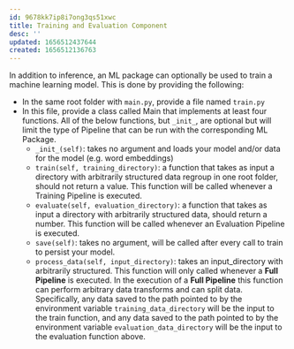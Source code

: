 ```yaml
---
id: 9678kk7ip8i7ong3qs51xwc
title: Training and Evaluation Component
desc: ''
updated: 1656512437644
created: 1656512136763
---
```


In addition to inference, an ML package can optionally be used to train a machine learning model. This is done by providing the following:

- In the same root folder with `main.py`, provide a file named `train.py`
- In this file, provide a class called Main that implements at least four functions. All of the below functions, but `_init_`, are optional but will limit the type of Pipeline that can be run with the corresponding ML Package.
  - `_init_(self)`: takes no argument and loads your model and/or data for the model (e.g. word embeddings)
  - `train(self, training_directory)`: a function that takes as input a directory with arbitrarily structured data regroup in one root folder, should not return a value. This function will be called whenever a Training Pipeline is executed.
  - `evaluate(self, evaluation_directory)`: a function that takes as input a directory with arbitrarily structured data, should return a number. This function will be called whenever an Evaluation Pipeline is executed.
  - `save(self)`: takes no argument, will be called after every call to train to persist your model.
  - `process_data(self, input_directory)`: takes an input_directory with arbitrarily structured. This function will only called whenever a **Full Pipeline** is executed. In the execution of a **Full Pipeline** this function can perform arbitrary data transforms and can split data. Specifically, any data saved to the path pointed to by the environment variable `training_data_directory` will be the input to the train function, and any data saved to the path pointed to by the environment variable `evaluation_data_directory` will be the input to the evaluation function above.
